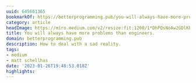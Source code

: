 ```yaml
---
uuid: 645601365
bookmarkOf: https://betterprogramming.pub/you-will-always-have-more-problems-than-engineers-aafff94a4623
category: article
headImage: https://miro.medium.com/v2/resize:fit:1200/1*DhPQsNoAw2GDlKbdpaJCBA.jpeg
title: You will always have more problems than engineers.
domain: betterprogramming.pub
description: How to deal with a sad reality.
tags:
- medium
- matt schellhas
date: '2023-01-26T19:48:53.018Z'
highlights: 
---
```



